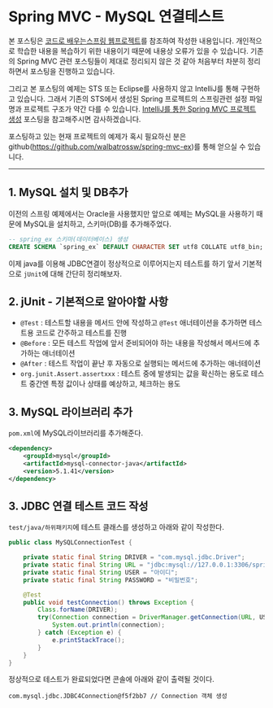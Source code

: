 # Spring MVC - MySQL 연결테스트

본 포스팅은 [코드로 배우는스프링 웹프로젝트](http://www.yes24.com/24/goods/19720776?scode=032&OzSrank=1)를 참조하여 작성한 내용입니다. 개인적으로 학습한 내용을 복습하기 위한 내용이기 때문에 내용상 오류가 있을 수 있습니다. 기존의 Spring MVC 관련 포스팅들이 제대로 정리되지 않은 것 같아 처음부터 차분히 정리하면서 포스팅을 진행하고 있습니다.

그리고 본 포스팅의 예제는 STS 또는 Eclipse를 사용하지 않고 IntelliJ를 통해 구현하고 있습니다. 그래서 기존의 STS에서 생성된 Spring 프로젝트의 스프링관련 설정 파일명과 프로젝트 구조가 약간 다를 수 있습니다. [IntelliJ를 통한 Spring MVC 프로젝트 생성](http://doublesprogramming.tistory.com/171?category=667155) 포스팅을 참고해주시면 감사하겠습니다.


포스팅하고 있는 현재 프로젝트의 예제가 혹시 필요하신 분은 github(https://github.com/walbatrossw/spring-mvc-ex)를 통해 얻으실 수 있습니다.

---

## 1. MySQL 설치 및 DB추가

이전의 스프링 예제에서는 Oracle을 사용했지만 앞으로 예제는 MySQL을 사용하기 때문에 MySQL을 설치하고, 스키마(DB)를 추가해주었다.
```sql
-- spring_ex 스키마(데이터베이스) 생성
CREATE SCHEMA `spring_ex` DEFAULT CHARACTER SET utf8 COLLATE utf8_bin;
```

이제 java를 이용해 JDBC연결이 정상적으로 이루어지는지 테스트를 하기 앞서 기본적으로 `jUnit`에 대해 간단히 정리해보자.

## 2. jUnit - 기본적으로 알아야할 사항
* `@Test` : 테스트할 내용을 메서드 안에 작성하고 `@Test` 애너테이션을 추가하면 테스트용 코드로 간주하고 테스트를 진행
* `@Before` : 모든 테스트 작업에 앞서 준비되어야 하는 내용을 작성해서 메서드에 추가하는 애너테이션
* `@After` : 테스트 작업이 끝난 후 자동으로 실행되는 메서드에 추가하는 애너테이션
* `org.junit.Assert.assertxxx` : 테스트 중에 발생되는 값을 확신하는 용도로 테스트 중간엔 특정 값이나 상태를 예상하고, 체크하는 용도

## 3. MySQL 라이브러리 추가
`pom.xml`에 MySQL라이브러리를 추가해준다.
```xml
<dependency>
    <groupId>mysql</groupId>
    <artifactId>mysql-connector-java</artifactId>
    <version>5.1.41</version>
</dependency>
```

## 3. JDBC 연결 테스트 코드 작성
`test/java/하위패키지`에 테스트 클래스를 생성하고 아래와 같이 작성한다.
```java
public class MySQLConnectionTest {

    private static final String DRIVER = "com.mysql.jdbc.Driver";
    private static final String URL = "jdbc:mysql://127.0.0.1:3306/spring_ex?useSSL=false&serverTimezone=Asia/Seoul";
    private static final String USER = "아이디";
    private static final String PASSWORD = "비밀번호";

    @Test
    public void testConnection() throws Exception {
        Class.forName(DRIVER);
        try(Connection connection = DriverManager.getConnection(URL, USER, PASSWORD)) {
            System.out.println(connection);
        } catch (Exception e) {
            e.printStackTrace();
        }
    }
}
```

정상적으로 테스트가 완료되었다면 콘솔에 아래와 같이 출력될 것이다.

```
com.mysql.jdbc.JDBC4Connection@f5f2bb7 // Connection 객체 생성
```
